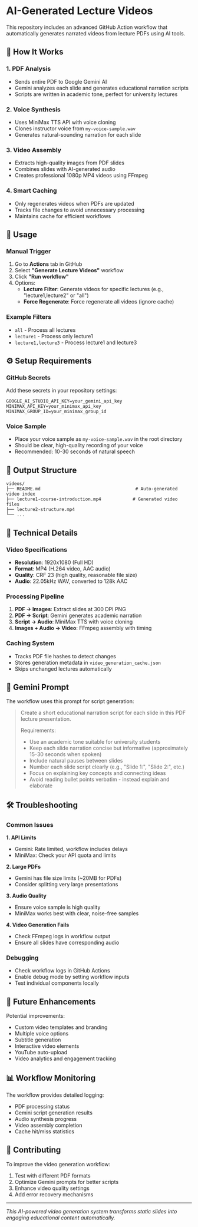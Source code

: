 # AI-Generated Lecture Videos

This repository includes an advanced GitHub Action workflow that automatically generates narrated videos from lecture PDFs using AI tools.

## 🎥 How It Works

### 1. **PDF Analysis**
- Sends entire PDF to Google Gemini AI
- Gemini analyzes each slide and generates educational narration scripts
- Scripts are written in academic tone, perfect for university lectures

### 2. **Voice Synthesis**
- Uses MiniMax TTS API with voice cloning
- Clones instructor voice from `my-voice-sample.wav`
- Generates natural-sounding narration for each slide

### 3. **Video Assembly**
- Extracts high-quality images from PDF slides
- Combines slides with AI-generated audio
- Creates professional 1080p MP4 videos using FFmpeg

### 4. **Smart Caching**
- Only regenerates videos when PDFs are updated
- Tracks file changes to avoid unnecessary processing
- Maintains cache for efficient workflows

## 🚀 Usage

### Manual Trigger
1. Go to **Actions** tab in GitHub
2. Select **"Generate Lecture Videos"** workflow
3. Click **"Run workflow"**
4. Options:
   - **Lecture Filter**: Generate videos for specific lectures (e.g., "lecture1,lecture2" or "all")
   - **Force Regenerate**: Force regenerate all videos (ignore cache)

### Example Filters
- `all` - Process all lectures
- `lecture1` - Process only lecture1
- `lecture1,lecture3` - Process lecture1 and lecture3

## ⚙️ Setup Requirements

### GitHub Secrets
Add these secrets in your repository settings:

```
GOOGLE_AI_STUDIO_API_KEY=your_gemini_api_key
MINIMAX_API_KEY=your_minimax_api_key
MINIMAX_GROUP_ID=your_minimax_group_id
```

### Voice Sample
- Place your voice sample as `my-voice-sample.wav` in the root directory
- Should be clear, high-quality recording of your voice
- Recommended: 10-30 seconds of natural speech

## 📁 Output Structure

```
videos/
├── README.md                                    # Auto-generated video index
├── lecture1-course-introduction.mp4            # Generated video files
├── lecture2-structure.mp4
└── ...
```

## 🔧 Technical Details

### Video Specifications
- **Resolution**: 1920x1080 (Full HD)
- **Format**: MP4 (H.264 video, AAC audio)
- **Quality**: CRF 23 (high quality, reasonable file size)
- **Audio**: 22.05kHz WAV, converted to 128k AAC

### Processing Pipeline
1. **PDF → Images**: Extract slides at 300 DPI PNG
2. **PDF → Script**: Gemini generates academic narration
3. **Script → Audio**: MiniMax TTS with voice cloning
4. **Images + Audio → Video**: FFmpeg assembly with timing

### Caching System
- Tracks PDF file hashes to detect changes
- Stores generation metadata in `video_generation_cache.json`
- Skips unchanged lectures automatically

## 🎯 Gemini Prompt

The workflow uses this prompt for script generation:

> Create a short educational narration script for each slide in this PDF lecture presentation.
> 
> Requirements:
> - Use an academic tone suitable for university students
> - Keep each slide narration concise but informative (approximately 15-30 seconds when spoken)
> - Include natural pauses between slides
> - Number each slide script clearly (e.g., "Slide 1:", "Slide 2:", etc.)
> - Focus on explaining key concepts and connecting ideas
> - Avoid reading bullet points verbatim - instead explain and elaborate

## 🛠 Troubleshooting

### Common Issues

**1. API Limits**
- Gemini: Rate limited, workflow includes delays
- MiniMax: Check your API quota and limits

**2. Large PDFs**
- Gemini has file size limits (~20MB for PDFs)
- Consider splitting very large presentations

**3. Audio Quality**
- Ensure voice sample is high quality
- MiniMax works best with clear, noise-free samples

**4. Video Generation Fails**
- Check FFmpeg logs in workflow output
- Ensure all slides have corresponding audio

### Debugging
- Check workflow logs in GitHub Actions
- Enable debug mode by setting workflow inputs
- Test individual components locally

## 🔮 Future Enhancements

Potential improvements:
- Custom video templates and branding
- Multiple voice options
- Subtitle generation
- Interactive video elements
- YouTube auto-upload
- Video analytics and engagement tracking

## 📊 Workflow Monitoring

The workflow provides detailed logging:
- PDF processing status
- Gemini script generation results
- Audio synthesis progress
- Video assembly completion
- Cache hit/miss statistics

## 🤝 Contributing

To improve the video generation workflow:
1. Test with different PDF formats
2. Optimize Gemini prompts for better scripts
3. Enhance video quality settings
4. Add error recovery mechanisms

---

*This AI-powered video generation system transforms static slides into engaging educational content automatically.*